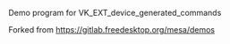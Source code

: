 Demo program for VK_EXT_device_generated_commands

Forked from https://gitlab.freedesktop.org/mesa/demos
